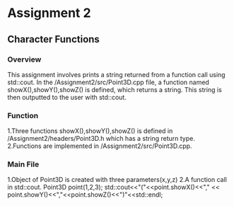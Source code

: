 # Assignment 2
## Character Functions
### Overview
This assignment involves prints a string returned from a function call using std::cout. In the /Assignment2/src/Point3D.cpp file,
a function named showX(),showY(),showZ() is defined, which returns a string. This string is then outputted to the user with std::cout.
### Function 
1.Three functions showX(),showY(),showZ() is defined in /Assignment2/headers/Point3D.h which has a string return type.
2.Functions are implemented in /Assignment2/src/Point3D.cpp.
### Main File
1.Object of Point3D is created with three parameters(x,y,z)
2.A function call in std::cout.
    Point3D point(1,2,3);
    std::cout<<"("<<point.showX()<<"," << point.showY()<<","<<point.showZ()<<")"<<std::endl;
